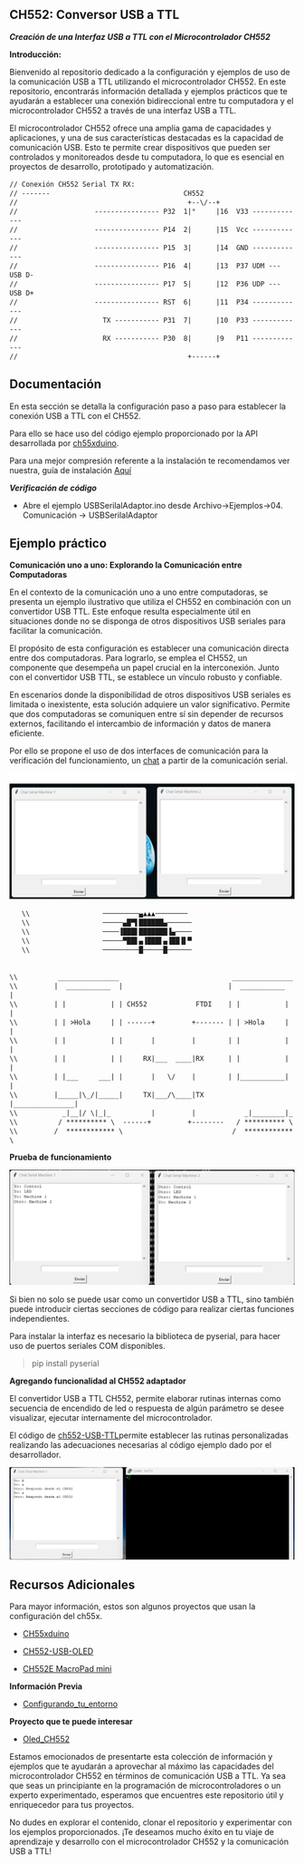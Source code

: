 ## CH552: Conversor USB  a TTL
***Creación de una Interfaz USB a TTL con el Microcontrolador CH552***

**Introducción:**

Bienvenido al repositorio dedicado a la configuración y ejemplos de uso de la comunicación USB a TTL utilizando el microcontrolador CH552. En este repositorio, encontrarás información detallada y ejemplos prácticos que te ayudarán a establecer una conexión bidireccional entre tu computadora y el microcontrolador CH552 a través de una interfaz USB a TTL.

El microcontrolador CH552 ofrece una amplia gama de capacidades y aplicaciones, y una de sus características destacadas es la capacidad de comunicación USB. Esto te permite crear dispositivos que pueden ser controlados y monitoreados desde tu computadora, lo que es esencial en proyectos de desarrollo, prototipado y automatización.
```
// Conexión CH552 Serial TX RX:
// -------                                 CH552
//                                          +--\/--+
//                   ---------------- P32  1|°     |16  V33 -------------
//                   ---------------- P14  2|      |15  Vcc -------------
//                   ---------------- P15  3|      |14  GND -------------
//                   ---------------- P16  4|      |13  P37 UDM --- USB D-
//                   ---------------- P17  5|      |12  P36 UDP --- USB D+
//                   ---------------- RST  6|      |11  P34 -------------
//                     TX ----------- P31  7|      |10  P33 -------------
//                     RX ----------- P30  8|      |9   P11 -------------
//                                          +------+
```
## Documentación

En esta sección se detalla la configuración paso a paso para establecer la conexión USB a TTL con el CH552.

Para ello se hace uso del código ejemplo proporcionado por la API desarrollada por [ch55xduino](https://github.com/DeqingSun/ch55xduino).
 
Para una mejor compresión referente a la instalación te recomendamos ver nuestra, guía de instalación [Aquí]()

***Verificación de código***

* Abre el ejemplo USBSerilalAdaptor.ino  desde Archivo->Ejemplos->04. Comunicación -> USBSerilalAdaptor

## Ejemplo práctico

**Comunicación uno a uno: Explorando la Comunicación entre Computadoras**

En el contexto de la comunicación uno a uno entre computadoras, se presenta un ejemplo ilustrativo que utiliza el CH552 en combinación con un convertidor USB TTL. Este enfoque resulta especialmente útil en situaciones donde no se disponga de otros dispositivos USB seriales para facilitar la comunicación.

El propósito de esta configuración es establecer una comunicación directa entre dos computadoras. Para lograrlo, se emplea el CH552, un componente que desempeña un papel crucial en la interconexión. Junto con el convertidor USB TTL, se establece un vínculo robusto y confiable.

En escenarios donde la disponibilidad de otros dispositivos USB seriales es limitada o inexistente, esta solución adquiere un valor significativo. Permite que dos computadoras se comuniquen entre sí sin depender de recursos externos, facilitando el intercambio de información y datos de manera eficiente.

 Por ello se propone el uso de dos interfaces de comunicación para la verificación del funcionamiento, un [chat](Software/interface_Serial) a partir de la comunicación serial.
 
 ![ChatSerial](img/usb-ttl.png)





 ```
    \\                  ─────────▄▲▲▲────────
    \\                  ─────▄█▀▌██████▄──────
    \\                  ────▐███▌███████▐▄────
    \\                  ─────▀██▌▄▐███▌▄▐██▐▌▀
    \\                  ─────────█─────█──────
 

 \\          _______________                            _______________  
 \\         |  ___________  |                          |  ___________  |    
 \\         | |           | | CH552            FTDI    | |           | |
 \\         | | >Hola     | | ------+         +------- | | >Hola     | |
 \\         | |           | |       |         |        | |           | |
 \\         | |           | |     RX|___  ____|RX      | |           | |
 \\         | |___     ___| |       |   \/    |        | |___________| |
 \\         |_____|\_/|_____|     TX|___/\____|TX      |_______________|
 \\           _|__|/ \|_|_          |         |            _|________|_
 \\          / ********** \  ------+         +--------   / ********** \
 \\         /  ************ \                           /  ************  \
```
**Prueba de funcionamiento**

 ![ChatSerial](img/usb-ttl_chat.png)

Si bien no solo se puede usar como un convertidor USB a TTL, sino también puede introducir ciertas secciones de código para realizar ciertas funciones independientes. 

Para instalar la interfaz es necesario la biblioteca de pyserial, para hacer uso de puertos seriales COM disponibles. 

 >pip install pyserial

**Agregando funcionalidad al CH552 adaptador**

El convertidor USB a TTL CH552, permite elaborar rutinas internas como secuencia de encendido de led o respuesta de algún parámetro se desee visualizar, ejecutar internamente del microcontrolador.

El código de [ch552-USB-TTL](Software/UsbSerialAdaptor2/UsbSerialAdaptor2.ino)permite establecer las rutinas personalizadas realizando las adecuaciones necesarias al código ejemplo dado por el desarrollador.

 ![ChatSerial](img/usb-ttl_chat_ch552.png)

## Recursos Adicionales

Para mayor información, estos son algunos proyectos que usan la configuración del ch55x.

* [CH55xduino](https://github.com/DeqingSun/ch55xduino)

* [CH552-USB-OLED](https://github.com/wagiminator/CH552-USB-OLED)

* [CH552E MacroPad mini](https://github.com/wagiminator/CH552-Macropad-mini)

 **Información Previa**

 * [Configurando_tu_entorno](https://github.com/UNIT-Electronics/CH552-en-Arduino/)

 **Proyecto que te puede interesar**

 * [Oled_CH552](https://github.com/UNIT-Electronics/OLED_ch552)
 
Estamos emocionados de presentarte esta colección de información y ejemplos que te ayudarán a aprovechar al máximo las capacidades del microcontrolador CH552 en términos de comunicación USB a TTL. Ya sea que seas un principiante en la programación de microcontroladores o un experto experimentado, esperamos que encuentres este repositorio útil y enriquecedor para tus proyectos.

No dudes en explorar el contenido, clonar el repositorio y experimentar con los ejemplos proporcionados. ¡Te deseamos mucho éxito en tu viaje de aprendizaje y desarrollo con el microcontrolador CH552 y la comunicación USB a TTL!

